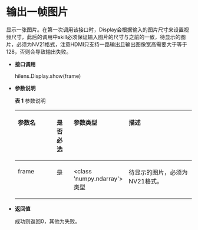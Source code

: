 # 输出一帧图片<a name="hilens_05_0024"></a>

显示一张图片。在第一次调用该接口时，Display会根据输入的图片尺寸来设置视频尺寸，此后的调用中skill必须保证输入图片的尺寸与之前的一致，待显示的图片，必须为NV21格式，注意HDMI只支持一路输出且输出图像宽高需要大于等于128，否则会导致输出失败。

-   **接口调用**

    hilens.Display.show\(frame\)

-   **参数说明**

    **表 1**  参数说明

    <a name="table125310465810"></a>
    <table><thead align="left"><tr id="row654104610814"><th class="cellrowborder" valign="top" width="23.962396239623963%" id="mcps1.2.5.1.1"><p id="p95417463818"><a name="p95417463818"></a><a name="p95417463818"></a><strong id="b1276543203310"><a name="b1276543203310"></a><a name="b1276543203310"></a>参数名</strong></p>
    </th>
    <th class="cellrowborder" valign="top" width="10.191019101910191%" id="mcps1.2.5.1.2"><p id="p135381115336"><a name="p135381115336"></a><a name="p135381115336"></a><strong id="b181791131133311"><a name="b181791131133311"></a><a name="b181791131133311"></a>是否必选</strong></p>
    </th>
    <th class="cellrowborder" valign="top" width="23.08230823082308%" id="mcps1.2.5.1.3"><p id="p13389811183313"><a name="p13389811183313"></a><a name="p13389811183313"></a><strong id="b7272427113310"><a name="b7272427113310"></a><a name="b7272427113310"></a>参数类型</strong></p>
    </th>
    <th class="cellrowborder" valign="top" width="42.76427642764276%" id="mcps1.2.5.1.4"><p id="p7541646786"><a name="p7541646786"></a><a name="p7541646786"></a><strong id="b8243129153312"><a name="b8243129153312"></a><a name="b8243129153312"></a>描述</strong></p>
    </th>
    </tr>
    </thead>
    <tbody><tr id="row1954134619815"><td class="cellrowborder" valign="top" width="23.962396239623963%" headers="mcps1.2.5.1.1 "><p id="p155419461487"><a name="p155419461487"></a><a name="p155419461487"></a>frame</p>
    </td>
    <td class="cellrowborder" valign="top" width="10.191019101910191%" headers="mcps1.2.5.1.2 "><p id="p1538611143312"><a name="p1538611143312"></a><a name="p1538611143312"></a>是</p>
    </td>
    <td class="cellrowborder" valign="top" width="23.08230823082308%" headers="mcps1.2.5.1.3 "><p id="p123897112338"><a name="p123897112338"></a><a name="p123897112338"></a>&lt;class 'numpy.ndarray'&gt;类型</p>
    </td>
    <td class="cellrowborder" valign="top" width="42.76427642764276%" headers="mcps1.2.5.1.4 "><p id="p9613647165436"><a name="p9613647165436"></a><a name="p9613647165436"></a>待显示的图片，必须为NV21格式。</p>
    </td>
    </tr>
    </tbody>
    </table>

-   **返回值**

    成功则返回0，其他为失败。


